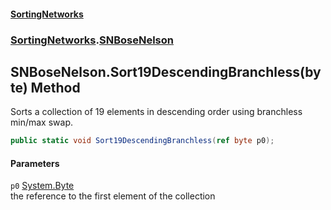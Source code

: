 #### [SortingNetworks](index.md 'index')
### [SortingNetworks](SortingNetworks.md 'SortingNetworks').[SNBoseNelson](SortingNetworks_SNBoseNelson.md 'SortingNetworks.SNBoseNelson')
## SNBoseNelson.Sort19DescendingBranchless(byte) Method
Sorts a collection of 19 elements in descending order using branchless min/max swap.  
```csharp
public static void Sort19DescendingBranchless(ref byte p0);
```
#### Parameters
<a name='SortingNetworks_SNBoseNelson_Sort19DescendingBranchless(byte)_p0'></a>
`p0` [System.Byte](https://docs.microsoft.com/en-us/dotnet/api/System.Byte 'System.Byte')  
the reference to the first element of the collection
  

